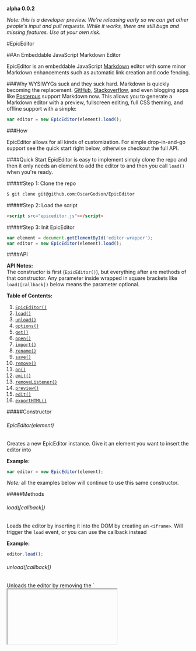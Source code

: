 **alpha 0.0.2**

_Note: this is a developer preview. We're releasing early so we can get other people's input and pull requests. While it works, there are still bugs and missing features. Use at your own risk._

#EpicEditor 

##An Embeddable JavaScript Markdown Editor

EpicEditor is an embeddable JavaScript [Markdown](http://daringfireball.net/projects/markdown/) editor with some minor Markdown enhancements such as automatic link creation and code fencing.

###Why
WYSIWYGs suck and they suck hard. Markdown is quickly becoming the replacement. [GitHub](http://github.com), [Stackoverflow](http://stackoverflow.com), and even blogging apps like [Posterous](http://posterous.com) support Markdown now. This allows you to generate a Markdown editor with a preview, fullscreen editing, full CSS theming, and offline support with a simple:

```javascript
var editor = new EpicEditor(element).load();
```

###How

EpicEditor allows for all kinds of customization. For simple drop-in-and-go support see the quick start right below, otherwise checkout the full API.

####Quick Start
EpicEditor is easy to implement simply clone the repo and then it only needs an element to add the editor to and then you call `load()` when you're ready.

#####Step 1: Clone the repo

```bash
$ git clone git@github.com:OscarGodson/EpicEditor
```

#####Step 2: Load the script

```html
<script src="epiceditor.js"></script>
```

#####Step 3: Init EpicEditor

```javascript
var element = document.getElementById('editor-wrapper');
var editor = new EpicEditor(element).load();
```

####API

**API Notes:**  
The constructor is first (`EpicEditor()`), but everything after are methods of that constructor. Any parameter inside wrapped in square brackets like `load([callback])` below means the parameter optional.

**Table of Contents:**

<ol>
  <li><a href="#api-epiceditor"><code>EpicEditor()</code></a></li>
  <li><a href="#api-load"><code>load()</code></a></li>
  <li><a href="#api-unload"><code>unload()</code></a></li>
  <li><a href="#api-options"><code>options()</code></a></li>
  <li><a href="#api-get"><code>get()</code></a></li>
  <li><a href="#api-open"><code>open()</code></a></li>
  <li><a href="#api-import"><code>import()</code></a></li>
  <li><a href="#api-rename"><code>rename()</code></a></li>
  <li><a href="#api-save"><code>save()</code></a></li>
  <li><a href="#api-remove"><code>remove()</code></a></li>
  <li><a href="#api-on"><code>on()</code></a></li>
  <li><a href="#api-emit"><code>emit()</code></a></li>
  <li><a href="#api-removeListener"><code>removeListener()</code></a></li>
  <li><a href="#api-preview"><code>preview()</code></a></li>
  <li><a href="#api-edit"><code>edit()</code></a></li>
  <li><a href="#api-exportHTML"><code>exportHTML()</code></a></li>
</ol>

#####Constructor

<h6 id="api-epiceditor">EpicEditor(<em>element</em>)</h6>

Creates a new EpicEditor instance. Give it an element you want to insert the editor into

**Example:**

```javascript
var editor = new EpicEditor(element);
```

_Note:_ all the examples below will continue to use this same constructor.

#####Methods

<h6 id="api-load">load([<em>callback</em>])</h6>

Loads the editor by inserting it into the DOM by creating an `<iframe>`. Will trigger the `load` event, or you can use the callback instead

**Example:**

```javascript
editor.load();
```

<h6 id="api-unload">unload([<em>callback</em>])</h6>
Unloads the editor by removing the `<iframe>`, but will keep any options you set and file contents so you can easily call `.load()` again. Will trigger the `unload` event, or you can use the callback instead.

**Example:**

```javascript
editor.unload();
```

<h6 id="api-options">options(<em>options</em>)</h6>
Lets you set options for the editor. The example below has all the options available currently.


- `basePath`: The base path of the directory containing the `/themes`, `/images`, etc. It's `epiceditor` by default. _Don't add a trailing slash!_.

- `file.name`: If no file exists with this name a new one will be made, otherwise the existing will be opened.

- `file.defaultContent`: The content to show if no content exists for that file.

- `themes.editor`: The theme for the editor which is a textarea inside of an iframe.

- `themes.preview`: The theme for the previewer which is a div of content inside of an iframe.

- `focusOnLoad`: Will focus on the editor on load. It's `false</code> by default.`

**Example:**

```javascript
editor.options({
  file:{
    name:'example',
    defaultContent:'Write text in here!'
  },
  themes:{
    editor:'/css/epiceditor/editor-custom.css',
    preview:'/css/epiceditor/preview-custom.css'
  },
  focusOnLoad:true
}).load();
```

<h6 id="api-get">get(<em>element</em>)</h6>
Will grab an element of the editor for easy DOM manipulation inside of the editor.

- `'document'`: Returns the iframe element.
- `'body'`: Returns the iframe's inner `<body>` element.
- `'editor'`: Returns the editor which is a `<textarea>`.
- `'previewer'`: Returns the previewer element which is a `<div>`.

**Example:**

```javascript
someBtn.onclick = function(){
  console.log(ee.get('editor').value); //Would return the editor's content
}
```

<h6 id="api-open">open(<em>filename</em>)</h6>
Opens a file into the editor.

**Example:**

```javascript
openFileBtn.onclick = function(){
  ee.open('some-file'); //Open a file when the user clicks this button
}
```

<h6 id="api-import">import(<em>filename</em>,[<em>content</em>])</h6>
Imports a string of markdown into a file. If the file already exists, it will be overwritten. Useful if you want to inject a bunch of content via AJAX.

**Example:**

```javascript
importFileBtn.onclick = function(){
  ee.import('some-file',"#Imported markdown\nFancy, huh?"); //Imports a file when the user clicks this button
}
```

<h6 id="api-rename">rename(<em>oldName</em>,<em>newName</em>)</h6>
Renames a file.

**Example:**

```javascript
renameFileBtn.onclick = function(){
  var newName = prompt('What do you want to rename this file to?');
  ee.rename('old-filename',newName); //Prompts a user and renames a file on button click
}
```

<h6 id="api-save">save()</h6>
Manually save a file. EpicEditor will save on keyup by default but if you are inserting content via ajax for example, this is useful.

**Example:**

```javascript
saveFileBtn.onclick = function(){
  ee.save();
}
```

<h6 id="api-remove">remove(<em>name</em>)</h6>
Deletes a file.

**Example:**

```javascript
removeFileBtn.onclick = function(){
  ee.remove('some-file');
}
```

<h6 id="api-on">on(<em>event</em>,<em>handler</em>)</h6>
Sets up an event handler (callback) for a specified event. For all event types, see the <a href="#events">Events</a> section below.

**Example:**

```javascript
ee.on('unload',function(){
  console.log('Editor was removed');
});
```

<h6 id="api-emit">emit(<em>event</em>)</h6>
Sets off an event manually. Like jQuery's `.trigger()`

**Example:**

```javascript
ee.emit('unload'); //Would trigger the above handler
```

<h6 id="api-removeListener">removeListener(<em>event</em>,[<em>handler</em>])</h6>

Allows you to remove all listeners for an event, or just the specified one.

**Example:**

```javascript
ee.removeListener('unload'); //The handler above would no longer fire
```

<h6 id="api-preview">preview()</h6>
Will put the editor into preview mode.

**Example:**

```javascript
previewBtn.onclick = function(){
  ee.preview();
}
```

<h6 id="api-edit">edit()</h6>
Will put the editor into edit mode.

**Example:**

```javascript
editBtn.onclick = function(){
  ee.edit();
}
```

<h6 id="api-exportHTML">exportHTML()</h6>
Will return the generated HTML from the Markdown that you see in the preview mode. Useful to saving content to a database.

**Example:**

```javascript
syncWithServerBtn.onclick = function(){
  var theHTML = ee.exportHTML();
  saveToServerAjaxCall('/save',{data:theHTML},function(){
    console.log('data was saved to a db');
  });
}
```

<h5 id="events">Events</h5>

<h6 id="">load</h6>
Fires when the editor is loaded via `.load()`.

<h6 id="">unload</h6>
Fires when the editor is unloaded via `.unload()`.

<h6 id="">preview</h6>
Fires when the user clicks the preview button, or when `.preview()` is called.

<h6 id="">edit</h6>
Fires when the user clicks the edit button, or when `.edit()` is called.

<h6 id="">save</h6>
Fires when the file is saved automatically by EpicEditor, or when `.save()` is called.

<h6 id="">open</h6>
Fires when the file is opened on load automatically by EpicEditor, or when `.open()` is called.

####Theming

Theming involves two parts; each are optional. There is an `editor` and `preview` theme for each instance of an editor and these themes reside in `/themes/editor` and `/themes/preview`. The editor involves just a `<textarea>` and the `#utilbar` (the thing with the preview/edit andn fullscreen buttons). The preview is just a `<div>` with the generated HTML inside. All HTML for each editor is in an `<iframe>` so there is no need to worry about breaking the page you're embedding this on with similar class names or anything.

The HTML of a generated editor (excluding any content) looks like this:

```html
<div class="epiceditor-wrapper epiceditor-edit-mode">
  <div class="epiceditor-utilbar">
    <img width="16" src="epiceditor/images/preview.png" class="epiceditor-toggle-btn">
    <img width="16" src="epiceditor/images/fullscreen.png" class="epiceditor-fullscreen-btn">
  </div>
  <div class="epiceditor-editor">
    <textarea class="epiceditor-textarea"></textarea>
  </div>
  <div class="epiceditor-preview"></div>
</div>
```

###Who

[Oscar Godson](http://twitter.com/oscargodson) (me!), created EpicEditor with help from [Adam Bickford](http://twitter.com/adam_bickford). With many thanks to John Fraser (_site is no longer up_) for his [Showdown.js](https://github.com/coreyti/showdown) script and [John Gruber](http://daringfireball.net/) for [Markdown](http://daringfireball.net/projects/markdown/). Also, [Isaac Z. Schlueter](http://blog.izs.me) for his port of [GitHub Flavored Markdown](https://github.com/isaacs/github-flavored-markdown) which I [forked](https://github.com/oscargodson/github-flavored-markdown).</p>
</div>
